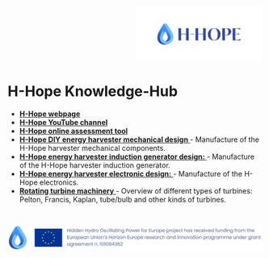 <div align="right">
<img src="/images/Logo_istituzionale.png" alt="drawing" width="250"/>
</div>

# H-Hope Knowledge-Hub
- <a href="https://h-hope.eu/"> **H-Hope webpage**</a>
- <a href="https://www.youtube.com/@h-hope">  **H-Hope YouTube channel** </a>
- <a href="https://github.com/H-HOPE/Online-Calculator-and-Assesment-tool"> **H-Hope online assessment tool** </a>
- <a href="https://github.com/H-HOPE/Knowledge-Hub"> **H-Hope DIY energy harvester mechanical design**  </a> - Manufacture of the H-Hope harvester mechanical components.
- <a href="https://github.com/H-HOPE/Knowledge-Hub"> **H-Hope energy harvester induction generator design:** </a> - Manufacture of the H-Hope harvester induction generator.
- <a href="https://github.com/H-HOPE/Knowledge-Hub"> **H-Hope energy harvester electronic design:** </a> - Manufacture of the H-Hope electronics.
- <a href="https://github.com/H-HOPE/Rotating-turbine-machinery"> **Rotating turbine machinery** </a> - Overview of different types of turbines: Pelton, Francis, Kaplan, tube/bulb and other kinds of turbines.

&nbsp;
&nbsp;
&nbsp;

<div align="center">
<img src="./images/H-HOPE_footer.JPG" alt="drawing" width="1472"/>
</div>
